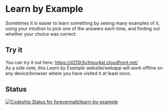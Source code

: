 # Learn by Example
Sometimes it is easier to learn something by seeing many examples of it, 
using your intuition to pick one of the answers each time, and finding out 
whether your choice was correct.

## Try it
You can try it out here: <https://d210t3u1muy4at.cloudfront.net/>  
As a side note, this *Learn by Example* website/webapp will work offline on any device/browser where you have visited it at least once.

## Status
[ ![Codeship Status for forevermatt/learn-by-example](https://app.codeship.com/projects/b625b650-9994-0134-fa82-56e0f0844463/status?branch=master)](https://app.codeship.com/projects/187765)
